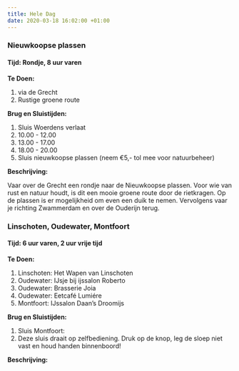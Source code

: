 ```yaml
---
title: Hele Dag
date: 2020-03-18 16:02:00 +01:00
---
```


### Nieuwkoopse plassen
#### Tijd: Rondje, 8 uur varen
**Te Doen:**

1. via de Grecht
2. Rustige groene route

**Brug en Sluistijden:**

1. Sluis Woerdens verlaat
2. 10.00 - 12.00
3. 13.00 - 17.00
4. 18.00 - 20.00
5. Sluis nieuwkoopse plassen (neem €5,- tol mee voor natuurbeheer)

**Beschrijving:**

Vaar over de Grecht een rondje naar de Nieuwkoopse plassen.
   Voor wie van rust en natuur houdt, is dit een mooie groene route door de rietkragen.
   Op de plassen is er mogelijkheid om even een duik te nemen.
   Vervolgens vaar je richting Zwammerdam en over de Ouderijn terug.


### Linschoten, Oudewater, Montfoort
#### Tijd: 6 uur varen, 2 uur vrije tijd
**Te Doen:**

1. Linschoten: Het Wapen van Linschoten
2. Oudewater: IJsje  bij ijssalon Roberto
3. Oudewater: Brasserie Joia
4. Oudewater: Eetcafé Lumiére
5. Montfoort: IJssalon Daan’s Droomijs

**Brug en Sluistijden:**
1. Sluis Montfoort: 
2. Deze sluis draait op zelfbediening. Druk op de knop, leg de sloep niet vast en houd handen binnenboord!


**Beschrijving:**


